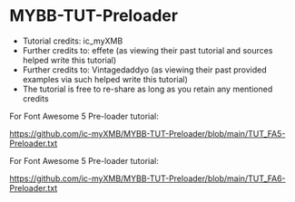 # MYBB-TUT-Preloader

* Tutorial credits: ic_myXMB 
* Further credits to: effete (as viewing their past tutorial and sources helped write this tutorial)
* Further credits to: Vintagedaddyo (as viewing their past provided examples via such helped write this tutorial)
* The tutorial is free to re-share as long as you retain any mentioned credits

For Font Awesome 5 Pre-loader tutorial:

https://github.com/ic-myXMB/MYBB-TUT-Preloader/blob/main/TUT_FA5-Preloader.txt

For Font Awesome 5 Pre-loader tutorial:

https://github.com/ic-myXMB/MYBB-TUT-Preloader/blob/main/TUT_FA6-Preloader.txt